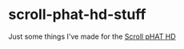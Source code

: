 # scroll-phat-hd-stuff

Just some things I've made for the [Scroll pHAT HD](https://shop.pimoroni.com/products/scroll-phat-hd)